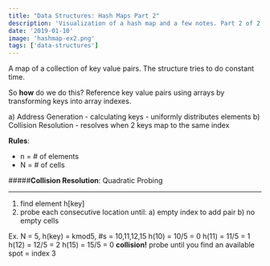 ```yaml
---
title: "Data Structures: Hash Maps Part 2"
description: 'Visualization of a hash map and a few notes. Part 2 of 2.'
date: '2019-01-10'
image: 'hashmap-ex2.png'
tags: ['data-structures']
---
```


A map of a collection of key value pairs. The structure tries to do constant time. 

So **how** do we do this? Reference key value pairs using arrays by transforming keys into array indexes.

a) Address Generation
    - calculating keys
    - uniformly distributes elements
b) Collision Resolution
    - resolves when 2 keys map to the same index

**Rules**: 
- n = # of elements
- N = # of cells

#####**Collision Resolution**: Quadratic Probing
____
1. find element h[key]
2. probe each consecutive location until:
    a) empty index to add pair
    b) no empty cells

Ex. N = 5, h(key) = kmod5, #s = 10,11,12,15
h(10) = 10/5 = 0
h(11) = 11/5 = 1
h(12) = 12/5 = 2
h(15) = 15/5 = 0 **collision!**
probe until you find an available spot = index 3
